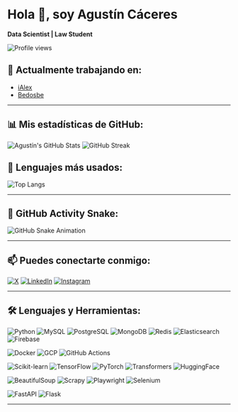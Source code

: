 # Hola 👋, soy Agustín Cáceres

**Data Scientist | Law Student**

![Profile views](https://komarev.com/ghpvc/?username=agustin-caceres&label=Profile%20views&color=0e75b6&style=flat)

## 🚀 Actualmente trabajando en:
- [iAlex](https://ialex.com)
- [Bedosbe](https://provhea.com/)

---

## 📊 Mis estadísticas de GitHub:
![Agustín's GitHub Stats](https://github-readme-stats.vercel.app/api?username=agustin-caceres&show_icons=true&theme=tokyonight)
![GitHub Streak](https://github-readme-streak-stats.herokuapp.com/?user=agustin-caceres&theme=tokyonight)

## 🎨 Lenguajes más usados:
![Top Langs](https://github-readme-stats.vercel.app/api/top-langs/?username=agustin-caceres&layout=compact&theme=tokyonight)

---

## 🐍 GitHub Activity Snake:
![GitHub Snake Animation](https://github.com/agustin-caceres/agustin-caceres/blob/output/github-contribution-grid-snake.svg)

---

## 📫 Puedes conectarte conmigo:

[![X](https://img.shields.io/badge/X-000000?style=for-the-badge&logo=twitter&logoColor=white)](https://x.com/agustin_cceres)
[![LinkedIn](https://img.shields.io/badge/LinkedIn-0077B5?style=for-the-badge&logo=linkedin&logoColor=white)](https://www.linkedin.com/in/agustincaceres9)
[![Instagram](https://img.shields.io/badge/Instagram-E4405F?style=for-the-badge&logo=instagram&logoColor=white)](https://www.instagram.com/agustin__caceres/)

---

## 🛠️ Lenguajes y Herramientas:
![Python](https://img.shields.io/badge/Python-3776AB?style=for-the-badge&logo=python&logoColor=white)
![MySQL](https://img.shields.io/badge/MySQL-4479A1?style=for-the-badge&logo=mysql&logoColor=white)
![PostgreSQL](https://img.shields.io/badge/PostgreSQL-336791?style=for-the-badge&logo=postgresql&logoColor=white)
![MongoDB](https://img.shields.io/badge/MongoDB-47A248?style=for-the-badge&logo=mongodb&logoColor=white)
![Redis](https://img.shields.io/badge/Redis-DC382D?style=for-the-badge&logo=redis&logoColor=white)
![Elasticsearch](https://img.shields.io/badge/Elasticsearch-005571?style=for-the-badge&logo=elasticsearch&logoColor=white)
![Firebase](https://img.shields.io/badge/Firebase-FFCA28?style=for-the-badge&logo=firebase&logoColor=white)


![Docker](https://img.shields.io/badge/Docker-2496ED?style=for-the-badge&logo=docker&logoColor=white)
![GCP](https://img.shields.io/badge/Google%20Cloud-4285F4?style=for-the-badge&logo=google-cloud&logoColor=white)
![GitHub Actions](https://img.shields.io/badge/GitHub%20Actions-2088FF?style=for-the-badge&logo=github-actions&logoColor=white)


![Scikit-learn](https://img.shields.io/badge/Scikit--learn-F7931E?style=for-the-badge&logo=scikit-learn&logoColor=white)
![TensorFlow](https://img.shields.io/badge/TensorFlow-FF6F00?style=for-the-badge&logo=tensorflow&logoColor=white)
![PyTorch](https://img.shields.io/badge/PyTorch-EE4C2C?style=for-the-badge&logo=pytorch&logoColor=white)
![Transformers](https://img.shields.io/badge/Transformers-FFBF00?style=for-the-badge&logo=huggingface&logoColor=black)
![HuggingFace](https://img.shields.io/badge/HuggingFace-FFD700?style=for-the-badge&logo=huggingface&logoColor=black)


![BeautifulSoup](https://img.shields.io/badge/BeautifulSoup-4B8BBE?style=for-the-badge&logo=python&logoColor=white)
![Scrapy](https://img.shields.io/badge/Scrapy-88D400?style=for-the-badge&logo=scrapy&logoColor=white)
![Playwright](https://img.shields.io/badge/Playwright-2EAD33?style=for-the-badge&logo=playwright&logoColor=white)
![Selenium](https://img.shields.io/badge/Selenium-43B02A?style=for-the-badge&logo=selenium&logoColor=white)


![FastAPI](https://img.shields.io/badge/FastAPI-009688?style=for-the-badge&logo=fastapi&logoColor=white)
![Flask](https://img.shields.io/badge/Flask-000000?style=for-the-badge&logo=flask&logoColor=white)

---
